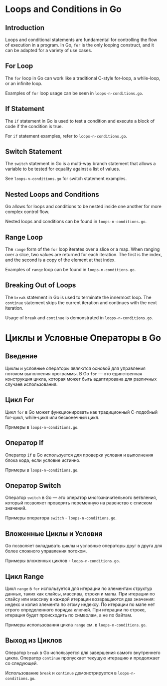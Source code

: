 # Loops and Conditions in Go

## Introduction
Loops and conditional statements are fundamental for controlling the flow of execution in a program. In Go, `for` is the only looping construct, and it can be adapted for a variety of use cases.

## For Loop
The `for` loop in Go can work like a traditional C-style for-loop, a while-loop, or an infinite loop.

Examples of `for` loop usage can be seen in `loops-n-conditions.go`.

## If Statement
The `if` statement in Go is used to test a condition and execute a block of code if the condition is true.

For `if` statement examples, refer to `loops-n-conditions.go`.

## Switch Statement
The `switch` statement in Go is a multi-way branch statement that allows a variable to be tested for equality against a list of values.

See `loops-n-conditions.go` for switch statement examples.

## Nested Loops and Conditions
Go allows for loops and conditions to be nested inside one another for more complex control flow.

Nested loops and conditions can be found in `loops-n-conditions.go`.

## Range Loop
The `range` form of the `for` loop iterates over a slice or a map. When ranging over a slice, two values are returned for each iteration. The first is the index, and the second is a copy of the element at that index.

Examples of `range` loop can be found in `loops-n-conditions.go`.

## Breaking Out of Loops
The `break` statement in Go is used to terminate the innermost loop. The `continue` statement skips the current iteration and continues with the next iteration.

Usage of `break` and `continue` is demonstrated in `loops-n-conditions.go`.


# Циклы и Условные Операторы в Go

## Введение
Циклы и условные операторы являются основой для управления потоком выполнения программы. В Go `for` — это единственная конструкция цикла, которая может быть адаптирована для различных случаев использования.

## Цикл For
Цикл `for` в Go может функционировать как традиционный C-подобный for-цикл, while-цикл или бесконечный цикл.

Примеры в `loops-n-conditions.go`.

## Оператор If
Оператор `if` в Go используется для проверки условия и выполнения блока кода, если условие истинно.

Примеры в `loops-n-conditions.go`.

## Оператор Switch
Оператор `switch` в Go — это оператор многозначительного ветвления, который позволяет проверить переменную на равенство с списком значений.

Примеры оператора `switch` - `loops-n-conditions.go`.

## Вложенные Циклы и Условия
Go позволяет вкладывать циклы и условные операторы друг в друга для более сложного управления потоком.

Примеры вложенных циклов - `loops-n-conditions.go`.

## Цикл Range
Цикл `range` в `for` используется для итерации по элементам структур данных, таких как слайсы, массивы, строки и мапы. При итерации по слайсу или массиву в каждой итерации возвращаются два значения: индекс и копия элемента по этому индексу. По итерации по мапе нет строго определенного порядка ключей. При итерации по строке, итерация будет происходить по символам, а не по байтам. 

Примеры использования цикла `range` см. в `loops-n-conditions.go`.

## Выход из Циклов
Оператор `break` в Go используется для завершения самого внутреннего цикла. Оператор `continue` пропускает текущую итерацию и продолжает со следующей.

Использование `break` и `continue` демонстрируется в `loops-n-conditions.go`.

